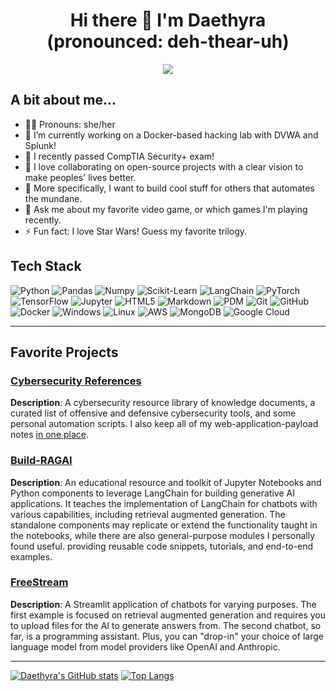 <h1 align="center">
  Hi there 👋 I'm Daethyra (pronounced: deh-thear-uh)
</h1>

<p align="center">
  <a href="https://github.com/DenverCoder1/readme-typing-svg">
  <img src="https://readme-typing-svg.herokuapp.com?&font=IBM+Plex+Sans&color=abcdef&duration=2000&size=26&lines=Welcome+Sweet+Soul.;May+you+be+free." />
  </a>
</p>

<!--
<p align="center">
  <a href="https://github.com/DenverCoder1/readme-typing-svg">
  <img src="https://readme-typing-svg.herokuapp.com?&font=IBM+Plex+Sans&color=abcdef&duration=10000&size=14&lines=.+.+.+.+.+.+.+.+.+.+.+.+.+.+.+.+.+.+.+.+.+.+.+.+.+.+.+.+.+.+.+.+.+.+.+." />
  </a>
</p>
-->

## A bit about me...
- 🏳️‍⚧️ Pronouns: she/her
- 🔭 I’m currently working on a Docker-based hacking lab with DVWA and Splunk!
- 🌱 I recently passed CompTIA Security+ exam!
- 👯 I love collaborating on open-source projects with a clear vision to make peoples' lives better.
- 🤔 More specifically, I want to build cool stuff for others that automates the mundane.
- 💬 Ask me about my favorite video game, or which games I'm playing recently.
- ⚡ Fun fact: I love Star Wars! Guess my favorite trilogy.

## Tech Stack

![Python](https://img.shields.io/badge/Python-14354C?style=for-the-badge&logo=python&logoColor=white)
![Pandas](https://img.shields.io/badge/Pandas-0F9B8E?style=for-the-badge&logo=pandas&logoColor=white)
![Numpy](https://img.shields.io/badge/Numpy-1E90FF?style=for-the-badge&logo=numpy&logoColor=white)
![Scikit-Learn](https://img.shields.io/badge/Scikit-Learn-FF69B4?style=for-the-badge&logo=scikit-learn&logoColor=white)
![LangChain](https://img.shields.io/badge/LangChain-000000?style=for-the-badge&logo=langchain)
![PyTorch](https://img.shields.io/badge/PyTorch-FF6F61?style=for-the-badge&logo=pytorch)
![TensorFlow](https://img.shields.io/badge/TensorFlow-FF6F61?style=for-the-badge&logo=tensorflow)
![Jupyter](https://img.shields.io/badge/Jupyter-000000?style=for-the-badge&logo=jupyter&logoColor=orange)
![HTML5](https://img.shields.io/badge/HTML5-E34F26?style=for-the-badge&logo=html5&logoColor=white)
![Markdown](https://img.shields.io/badge/Markdown-000000?style=for-the-badge&logo=markdown)
![PDM](https://img.shields.io/badge/PDM-000000?style=for-the-badge&logo=pdm&logoColor=violet)
![Git](https://img.shields.io/badge/Git-F05032?style=for-the-badge&logo=git&logoColor=white)
![GitHub](https://img.shields.io/badge/GitHub-100000?style=for-the-badge&logo=github&logoColor=white)
![Docker](https://img.shields.io/badge/Docker-2496ED?style=for-the-badge&logo=docker&logoColor=white)
![Windows](https://img.shields.io/badge/Windows-0078D6?style=for-the-badge&logo=windows&logoColor=white)
![Linux](https://img.shields.io/badge/Linux-000000?style=for-the-badge&logo=linux)
![AWS](https://img.shields.io/badge/AWS-FF9900?style=for-the-badge&logo=amazonaws)
![MongoDB](https://img.shields.io/badge/MongoDB-4EA94F?style=for-the-badge&logo=mongodb&logoColor=white)
![Google Cloud](https://img.shields.io/badge/Google_Cloud-4285F4?style=for-the-badge&logo=googlecloud)

---

## Favorite Projects

### [Cybersecurity References](https://github.com/Daethyra/Cybersecurity-References)
**Description**: A cybersecurity resource library of knowledge documents, a curated list of offensive and defensive cybersecurity tools, and some personal automation scripts. I also keep all of my web-application-payload notes [in one place](https://github.com/Daethyra/Cybersecurity-References/tree/main/Web-Applications).

### [Build-RAGAI](https://github.com/daethyra/build-ragai)
**Description**: An educational resource and toolkit of Jupyter Notebooks and Python components to leverage LangChain for building generative AI applications. It teaches the implementation of LangChain for chatbots with various capabilities, including retrieval augmented generation. The standalone components may replicate or extend the functionality taught in the notebooks, while there are also general-purpose modules I personally found useful. providing reusable code snippets, tutorials, and end-to-end examples. 

### [FreeStream](https://github.com/daethyra/freestream/)
**Description**: A Streamlit application of chatbots for varying purposes. The first example is focused on retrieval augmented generation and requires you to upload files for the AI to generate answers from. The second chatbot, so far, is a programming assistant. Plus, you can "drop-in" your choice of large language model from model providers like OpenAI and Anthropic. 

---

[![Daethyra's GitHub stats](https://github-readme-stats.vercel.app/api?username=daethyra&show_icons=true&theme=transparent)](https://github.com/anuraghazra/github-readme-stats) [![Top Langs](https://github-readme-stats.vercel.app/api/top-langs/?username=Daethyra&layout=compact&theme=transparent&size_weight=0.5&count_weight=0.5&hide=jupyter%20notebook)](https://github.com/anuraghazra/github-readme-stats)

<!--
**Daethyra/daethyra** is a ✨ _special_ ✨ repository because its `README.md` (this file) appears on your GitHub profile.

Here are some ideas to get you started:

- 🔭 I’m currently working on a generative AI project, and a PyPI package.
- 🌱 I’m currently learning more about front-end development.
- 👯 I’m looking to collaborate on ...
- 🤔 I’m looking for help with ...
- 💬 Ask me about my favorite video game.
- 📫 How to reach me: [LinkedIn](https://linkedin.com/daemon.carino)
- 😄 Pronouns: they/them
- ⚡ Fun fact: I love Star Wars!
-->
